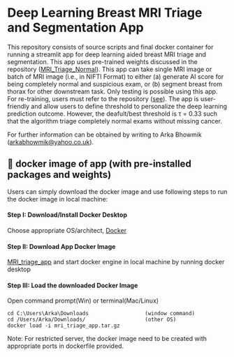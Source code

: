 # Deep Learning Breast MRI Triage and Segmentation App

This repository consists of source scripts and final docker container for running a streamlit app for deep learning aided breast MRI triage and segmentation. This app uses pre-trained weights discussed in the repository ([MRI_Triage_Normal](https://github.com/Arka-Bhowmik/mri_triage_normal/)). This app can take single MRI image or batch of MRI image (i.e., in NIFTI Format) to either (a) generate AI score for being completely normal and suspicious exam, or (b) segment breast from thorax for other downstream task. Only testing is possible using this app. For re-training, users must refer to the repository ([see](https://github.com/Arka-Bhowmik/mri_triage_normal/tree/main/training)). The app is user-friendly and allow users to define threshold to personalize the deep learning prediction outcome. However, the deafult/best threshold is τ = 0.33 such that the algorithm triage completely normal exams without missing cancer.

For further information can be obtained by writing to Arka Bhowmik (arkabhowmik@yahoo.co.uk).

## 🐳  docker image of app (with pre-installed packages and weights)
Users can simply download the docker image and use following steps to run the docker image in local machine:

#### Step I: Download/Install Docker Desktop
Choose appropriate OS/architect, [Docker](https://www.docker.com/products/docker-desktop/)

#### Step II: Download App Docker Image 
[MRI_triage_app](https://drive.google.com/file/d/1N9k4Le-vWJWAuTUiGJM-GX2C4uM8Q1aH/view?usp=sharing) and start docker engine in local machine by running docker desktop

#### Step III: Load the downloaded Docker Image 
Open command prompt(Win) or terminal(Mac/Linux)
```
cd C:\Users\Arka\Downloads                  (window command)
cd /Users/Arka/Downloads/                   (other OS)
docker load -i mri_triage_app.tar.gz
```





Note: For restricted server, the docker image need to be created with appropriate ports in dockerfile provided.

